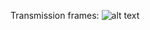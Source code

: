 Transmission frames:
![alt text](https://github.com/thotranhuu99/SHT30/blob/master/Images/Transmission_frame.jpg?raw=true)
